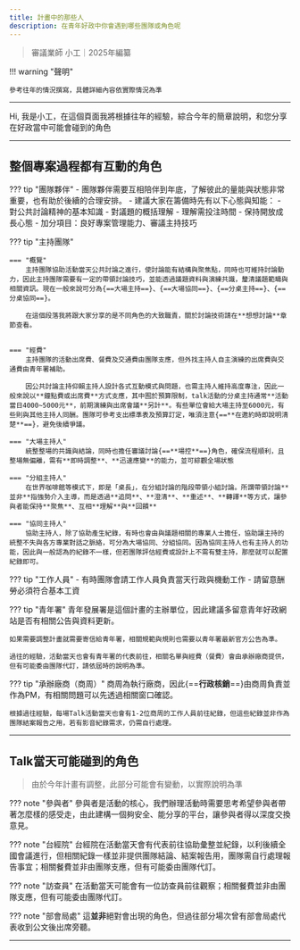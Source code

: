 ```yaml
---
title: 計畫中的那些人
description: 在青年好政中你會遇到哪些團隊或角色呢
---
```


> 審議業師 小工｜2025年編纂

!!! warning "聲明"

	參考往年的情況撰寫，具體詳細內容依實際情況為準

---

Hi, 我是小工，在這個頁面我將根據往年的經驗，綜合今年的簡章說明，和您分享在好政當中可能會碰到的角色

---
## 整個專案過程都有互動的角色



??? tip "團隊夥伴"
	- 團隊夥伴需要互相陪伴到年底，了解彼此的量能與狀態非常重要，也有助於後續的合理安排。
	- 建議大家在籌備時先有以下心態與知能：
		- 對公共討論精神的基本知識
		- 對議題的概括理解
		- 理解需投注時間
		- 保持開放成長心態
	- 加分項目：良好專案管理能力、審議主持技巧

??? tip "主持團隊" 

	=== "概覽"
		主持團隊協助活動當天公共討論之進行，使討論能有結構與聚焦點，同時也可維持討論動力，因此主持團隊需要有一定的帶領討論技巧，並能透過議題資料與演練共識，釐清議題範疇與相關資訊。現在一般來說可分為{==大場主持==}、{==大場協同==}、{==分桌主持==}、{==分桌協同==}。

		在這個段落我將跟大家分享的是不同角色的大致職責，關於討論技術請在**想想討論**章節查看。

		
    === "經費"
        主持團隊的活動出席費、餐費及交通費由團隊支應，但外找主持人自主演練的出席費與交通費由青年署補助。

        因公共討論主持仰賴主持人設計各式互動模式與問題，也需主持人維持高度專注，因此一般來說以**鐘點費或出席費**方式支應，其中囿於預算限制，talk活動的分桌主持通常**活動當日4000~5000元**，前期演練與出席會議**另計**。有些單位會給大場主持至6000元，有些則與其他主持人同酬。團隊可參考支出標準表及預算訂定，唯須注意{==**在邀約時即說明清楚**==}，避免後續爭議。

    === "大場主持人"
        統整整場的共識與結論，同時也擔任審議討論{==**場控**==}角色，確保流程順利，且整場無偏離，需有**即時調整**、**迅速應變**的能力，並可綜觀全場狀態

    === "分組主持人"
        在世界咖啡館等模式下，即是「桌長」，在分組討論的階段帶領小組討論。所謂帶領討論**並非**指強勢介入主導，而是透過**追問**、**澄清**、**重述**、**轉譯**等方式，讓參與者能保持**聚焦**、互相**理解**與**回饋**

    === "協同主持人"
        協助主持人，除了協助產生紀錄，有時也會由與議題相關的專業人士擔任，協助讓主持的統整不失與各方專業對話之脈絡，可分為大場協同、分組協同。因為協同主持人也有主持人的功能，因此與一般認為的紀錄不一樣，但若團隊評估經費或設計上不需有雙主持，那麼就可以配置紀錄即可。


??? tip "工作人員"
	- 有時團隊會請工作人員負責當天行政與機動工作
	- 請留意酬勞必須符合基本工資


??? tip "青年署"
	青年發展署是這個計畫的主辦單位，因此建議多留意青年好政網站是否有相關公告與資料更新。

	如果需要調整計畫就需要寄信給青年署，相關規範與規則也需要以青年署最新官方公告為準。

	過往的經驗，活動當天也會有青年署的代表前往，相關名單與經費（餐費）會由承辦廠商提供，但有可能委由團隊代訂，請依屆時的說明為準。

??? tip "承辦廠商（商周）"
	商周為執行廠商，因此{==**行政核銷**==}由商周負責並作為PM，有相關問題可以先透過相關窗口確認。

	根據過往經驗，每場Talk活動當天也會有1-2位商周的工作人員前往紀錄，但這些紀錄並非作為團隊結案報告之用，若有影音紀錄需求，仍需自行處理。

---

## Talk當天可能碰到的角色

> 由於今年計畫有調整，此部分可能會有變動，以實際說明為準

??? note "參與者"
	參與者是活動的核心，我們辦理活動時需要思考希望參與者帶著怎麼樣的感受走，由此建構一個夠安全、能分享的平台，讓參與者得以深度交換意見。


??? note "台經院"
	台經院在活動當天會有代表前往協助彙整並紀錄，以利後續全國會議進行，但相關紀錄一樣並非提供團隊結論、結案報告用，團隊需自行處理報告事宜；相關餐費並非由團隊支應，但有可能委由團隊代訂。

??? note "訪查員"
	在活動當天可能會有一位訪查員前往觀察；相關餐費並非由團隊支應，但有可能委由團隊代訂。

??? note "部會局處"
	這**並非**絕對會出現的角色，但過往部分場次曾有部會局處代表收到公文後出席旁聽。

---
[^1]: 關於專案內容以官方最新公告為準

